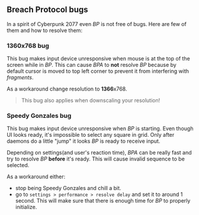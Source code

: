 ## Breach Protocol bugs

In a spirit of Cyberpunk 2077 even _BP_ is not free of bugs. Here are few of them and how to resolve them:

### 1360x768 bug

This bug makes input device unresponsive when mouse is at the top of the screen while in _BP_. This can cause _BPA_ to **not** resolve _BP_ because by default cursor is moved to top left corner to prevent it from interfering with _fragments_.

As a workaround change resolution to **1366**x768.

> This bug also applies when downscaling your resolution!

### Speedy Gonzales bug

This bug makes input device unresponsive when _BP_ is starting. Even though UI looks ready, it's impossible to select any square in grid. Only after daemons do a little "jump" it looks _BP_ is ready to receive input.

Depending on settings(and user's reaction time), _BPA_ can be really fast and try to resolve _BP_ **before** it's ready. This will cause invalid sequence to be selected.

As a workaround either:

- stop being Speedy Gonzales and chill a bit.
- go to `settings > performance > resolve delay` and set it to around 1 second. This will make sure that there is enough time for _BP_ to properly initialize.
